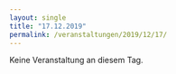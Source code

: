 ```yaml
---
layout: single
title: "17.12.2019"
permalink: /veranstaltungen/2019/12/17/
---
```


Keine Veranstaltung an diesem Tag.

